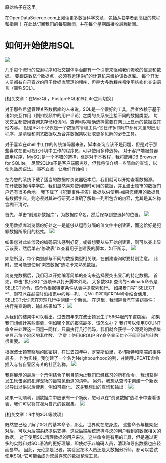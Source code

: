 
原始帖子在这里。

在OpenDataScience.com上阅读更多数据科学文章，包括从初学者到高级的教程和指南！ 在此处订阅我们的每周新闻，并在每个星期四接收最新新闻。
# 如何开始使用SQL
![](undefined)

几乎每个流行的应用程序和社交媒体平台都有一个引擎来驱动我们吸收的信息和数据。 要跟踪数亿个数据点，必须有运转良好的计算机来维护该数据库。 每个开发人员都有自己喜欢的用于数据库管理的程序，但是大多数程序都使用结构化查询语言（简称SQL）。

[相关文章：在MySQL，PostgreSQL和SQLite之间切换]

对于那些希望管理关系数据库的人来说，SQL是一个很好的工具，后者依赖于基于诸如交互作用（例如视频中的用户评论）之类的关系来连接不同的数据类型。 每次交互都使用查询来存储和访问，查询可以精确选择需要在网页上显示的数据或其他内容。 但是SQL不仅仅是一个数据库管理工具-它在许多领域中都有大量的应用程序，是清理和浏览数据以及合并数据集以获取更多见解的必备工具。

对于喜欢在shell中工作的传统编码器来说，脚本查询应该不是问题，但是对于那些喜欢在更可视化环境中工作的程序员，可以使用多种选择。 对于客户端服务器应用程序，MySQL是一个不错的选择，但是对于本教程，我将使用DB Browser for SQLite。 尽管SQLite不是客户端服务器，但我将仅介绍一些简单的查询，以使您熟悉语法。 事不宜迟，让我们开始吧！

在为您的系统下载了适当的数据库浏览器版本后，我们就可以开始查看数据源。 在开放数据科学学院，我们显然喜欢使用随时可用的数据，并且波士顿市的数据门户还有很多余地。 我下载了《犯罪事件报告》数据以供使用-如果您使用的数据具有数据字典，则必须对其进行研究以准确了解每一列所包含的内容，尤其是其名称含糊不清时。

首先，单击“创建新数据库”，为数据库命名，然后保存到您选择的位置。
![](undefined)

使用数据库浏览器的好处之一是能够从逗号分隔的值文件中创建表，而这恰好是犯罪数据所采用的格式。
![](undefined)

如果您对此处涉及的编码语法感到好奇，或者想要从头开始创建表，则可以突出显示该表，然后单击“修改表”以查看用于创建表的脚本，如下所示。
![](undefined)

如您所见，每个类别都与不同的数据类型相关联，在创建查询时要特别注意。 此时，您可能想使用“浏览数据”选项卡来熟悉数据。

浏览完数据后，我们可以开始编写简单的查询来选择要突出显示的特定数据。 首先，单击“执行SQL”选项卡以打开脚本外壳。 大多数SQL查询的Hallmark命令是SELECT命令，该命令根据特定条件从表中提取列和行。 如果我们写“ SELECT *”，则可以在必要时包括表中的每一列。 与WHERE和FROM命令结合使用，SELECT允许您在短短几行中创建一个新表。 在这里，我想隔离汽车盗窃事件； 执行完查询后，输出结果如下：
![](undefined)

从我们的结果中可以看出，过去四年来在波士顿发生了5664起汽车盗窃案。 如果我们想统计某些事情，例如哪个区的报告最多，该怎么办？ 我们可以使用COUNT命令来处理这一问题—同样，只需执行几行代码，我们就会获得一个漂亮的数据集来显示每个地区的事件数。 注意：使用GROUP BY命令显示每个不同区域的计数很重要。
![](undefined)

根据波士顿警察局的区密钥，在过去四年中，罗克斯伯里，多切斯特和南端的事件最多。 作为实践，我创建了一个名为Neighbourhood的列，并使用UPDATE命令插入与各自警区有关的社区名称。
![](undefined)

我将展示的最后一个示例结合了到目前为止我们已经练习的所有命令。 我想获得发生枪击案的犯罪现场的最常见街道的清单。 另外，我想从查询中创建一个新表以导出以供以后使用，例如可视化。 这是我想出的查询和输出：
![](undefined)

如果一切顺利，则数据库中应该有一个新表，您可以在“浏览数据”选项卡中查看该表，我们可以将其视为自己的数据集。
![](undefined)

[相关文章：R中的SQL等效项]

既然您已经了解了SQL的基本命令，那么，世界就在您身边。 这些命令与框架配对后，可以为后端系统提供支持，这些后端系统选择与您的用户看到的数据相关的数据。 对于使用SQL清理数据的用户来说，这些命令是有用的工具，但是通过更多的实践和对SQL语法的更好理解，即使对于非编码人员，清理和导出数据也应轻而易举。 因此，无论您是记者，实验室技术人员还是大数据分析师，都可以尝试使用SQL-它可能会成为您最喜欢的数据整理工具。
